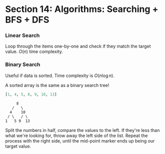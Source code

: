 # Section 14: Algorithms: Searching + BFS + DFS

### Linear Search

Loop through the items one-by-one and check if they match the target value. $O(n)$ time complexity.

### Binary Search

Useful if data is sorted. Time complexity is $O(n\log{n})$.

A sorted array is the same as a binary search tree!
```py
[1, 4, 5, 8, 9, 10, 13]
```
```
     8
   /   \
  4    10
 / \   / \
1   5 9  13
```

Split the numbers in half, compare the values to the left. If they're less than what we're looking for, throw away the left side of the list. Repeat the process with the right side, until the mid-point marker ends up being our target value.
